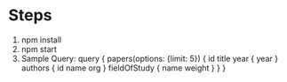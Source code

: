 # Steps

<ol>
    <li>
    npm install
    </li>
    <li>
    npm start
    </li>
    <li>
        Sample Query: query {
            papers(options: {limit: 5}) {
                id
                title
                year {
                year
                }
                authors {
                id
                name
                org
                }
                fieldOfStudy {
                name
                weight
                }
            }
        }
    </li>
</ol>
